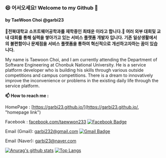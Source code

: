### 😄 어서오세요! Welcome to my Github 👋
#### by TaeWoon Choi @garbi23

__🌱전북대학교 소프트웨어공학과를 재학중인 최태운 이라고 합니다.🌱 여러 외부 대회및 교내 대회를 통해 실력을 쌓아가고 있는 서비스 플랫폼 개발자 입니다.
기존 일상생활에서의 불편함이나 문제점을 서비스 플랫폼을 통하여 혁신적으로 개선하고자하는 꿈이 있습니다.__

My name is Taewoon Choi, and I am currently attending the Department of Software Engineering at Chonbuk National University. 
He is a service platform developer who is building his skills through various outside competitions and campus competitions.
There is a dream to innovatively improve the inconvenience or problems in the existing daily life through the service platform.


__📫 How to reach me :__

HomePage : [https://garbi23.github.io/](https://garbi23.github.io/, "homepage link")

Facebook : [facebook.com/taewwon233](https://www.facebook.com/taewwon233, "facebook link")   [![Facebook Badge](https://img.shields.io/badge/facebook-1877f2?style=flat-square&logo=facebook&logoColor=white&link=https://www.facebook.com/taewwon233)](https://www.facebook.com/taewwon233)

Email (Gmail): garbi232@gmail.com  [![Gmail Badge](https://img.shields.io/badge/Gmail-d14836?style=flat-square&logo=Gmail&logoColor=white&link=mailto:garbi232@gmail.com)](mailto:garbi232@gmail.com)

Email (Naver): garbi23@naver.com



 [![Anurag's github stats](https://github-readme-stats.vercel.app/api?username=garbi23)](https://github.com/anuraghazra/github-readme-stats) [![Top Langs](https://github-readme-stats.vercel.app/api/top-langs/?username=garbi23&layout=compact)](https://github.com/anuraghazra/github-readme-stats)
 

<!--
**garbi23/garbi23** is a ✨ _special_ ✨ repository because its `README.md` (this file) appears on your GitHub profile.

Here are some ideas to get you started:

- 🔭 I’m currently working on ...
- 🌱 I’m currently learning ...
- 👯 I’m looking to collaborate on ...
- 🤔 I’m looking for help with ...
- 💬 Ask me about ...
- 📫 How to reach me: ...
- 😄 Pronouns: ...
- ⚡ Fun fact: ...
-->
